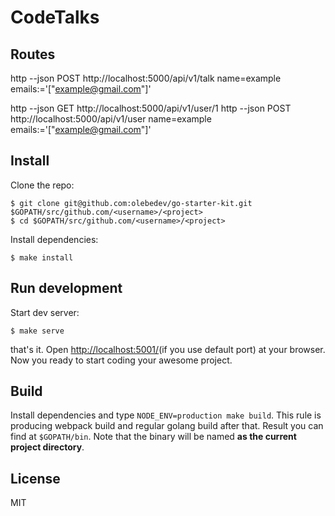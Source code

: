 # CodeTalks

## Routes

http --json POST http://localhost:5000/api/v1/talk name=example emails:='["example@gmail.com"]'

http --json GET http://localhost:5000/api/v1/user/1
http --json POST http://localhost:5000/api/v1/user name=example emails:='["example@gmail.com"]'

## Install

Clone the repo:

```
$ git clone git@github.com:olebedev/go-starter-kit.git $GOPATH/src/github.com/<username>/<project>
$ cd $GOPATH/src/github.com/<username>/<project>
```

Install dependencies:

```
$ make install
```

## Run development

Start dev server:

```
$ make serve
```

that's it. Open [http://localhost:5001/](http://localhost:5001/)(if you use default port) at your browser. Now you ready to start coding your awesome project.

## Build

Install dependencies and type `NODE_ENV=production make build`. This rule is producing webpack build and regular golang build after that. Result you can find at `$GOPATH/bin`. Note that the binary will be named **as the current project directory**.

## License
MIT
